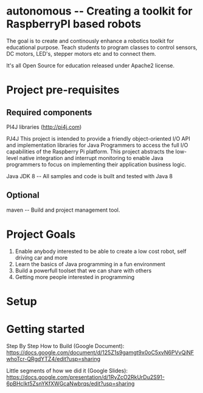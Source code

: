 # autonomous -- Creating a toolkit for RaspberryPI based robots
The goal is to create and continously enhance a robotics toolkit for educational purpose. Teach students to program classes
to control sensors, DC motors, LED's, stepper motors etc and to connect them.

It's all Open Source for education released under Apache2 license.

# Project pre-requisites
## Required components
PI4J libraries (http://pi4j.com)

PJ4J This project is intended to provide a friendly object-oriented I/O API and
implementation libraries for Java Programmers to access the full I/O capabilities of the Raspberry Pi platform.
This project abstracts the low-level native integration and interrupt monitoring to enable Java programmers to focus on implementing their application business logic.

Java JDK 8 -- All samples and code is built and tested with Java 8

## Optional
maven -- Build and project management tool.



# Project Goals
1) Enable anybody interested to be able to create a low cost robot, self driving car and more
2) Learn the basics of Java programming in a fun environment
3) Build a powerfull toolset that we can share with others
4) Getting more people interested in programming

# Setup

# Getting started

Step By Step How to Build (Google Document):
https://docs.google.com/document/d/125Z1s9gamgt9x0oC5xvN6PVvQiNFwhoTcr-QRgdYTZ4/edit?usp=sharing

Little segments of how we did it (Google Slides):
https://docs.google.com/presentation/d/1RyZcO2RkUrDu2S91-6pBHclkt5ZsnYKfXWGcaNwbrqs/edit?usp=sharing
